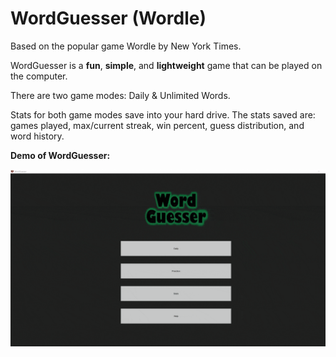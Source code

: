 # WordGuesser (Wordle)

Based on the popular game Wordle by New York Times.

WordGuesser is a **fun**, **simple**, and **lightweight** game that can be played on the computer.

There are two game modes: Daily & Unlimited Words. 

Stats for both game modes save into your hard drive.
The stats saved are: games played, max/current streak, win percent, guess distribution, and word history.


**Demo of WordGuesser:**

![jasonpyau](https://github.com/jasonpyau/WordGuesser/blob/19f67d7f9b1d29376ca2d35cf721664dc0ec1f7d/WordGuesser_DEMO.gif)
